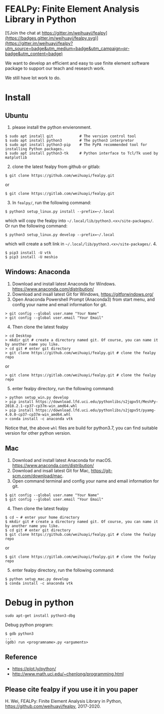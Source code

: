 # FEALPy: Finite Element Analysis Library in Python

[![Join the chat at https://gitter.im/weihuayi/fealpy](https://badges.gitter.im/weihuayi/fealpy.svg)](https://gitter.im/weihuayi/fealpy?utm_source=badge&utm_medium=badge&utm_campaign=pr-badge&utm_content=badge)

We want to develop an efficient and easy to use finite element software
package to support our teach and research work. 

We still have lot work to do. 

# Install

## Ubuntu

1. please install the python envieronment. 
```
$ sudo apt install git            # The version control tool
$ sudo apt install python3        # The python3 interpretor 
$ sudo apt install python3-pip    # The PyPA recommended tool for installing Python packages.
$ sudo apt install python3-tk     # Python interface to Tcl/Tk used by matplotlib 
```
2. clone the latest fealpy from github or gitlab:
```
$ git clone https://github.com/weihuayi/fealpy.git
```
or
```
$ git clone https://gitlab.com/weihuayi/fealpy.git
```
3. In `fealpy/`, run the following command: 
```
$ python3 setup_linux.py install --prefix=~/.local
```
which will copy the fealpy into `~/.local/lib/python3.<x>/site-packages/`.  Or run the following command:
```
$ python3 setup_linux.py develop --prefix=~/.local
```
which will create a soft link in `~/.local/lib/python3.<x>/site-packages/`.
4. 
```
$ pip3 install -U vtk
$ pip3 install -U meshio
```



## Windows: Anaconda

1. Download and install latest Anaconda for Windows. https://www.anaconda.com/distribution/
2. Download and insall latest Git for Windows, https://gitforwindows.org/
3. Open Anaconda Powershell Prompt (Anaconda3) from start menu, and config your name and email information for git. 
```
> git config --global user.name "Your Name"
> git config --global user.email "Your Email"
```
4. Then clone the latest fealpy
```
> cd Desktop
> mkdir git # create a directory named git. Of course, you can name it by another name you like.
> cd git # enter git directory
> git clone https://github.com/weihuayi/fealpy.git # clone the fealpy repo
```
or
```
> git clone https://gitlab.com/weihuayi/fealpy.git # clone the fealpy repo
```
5. enter fealpy directory, run the following command:
```
> python setup_win.py develop 
> pip install https://download.lfd.uci.edu/pythonlibs/s2jqpv5t/MeshPy-2018.2.1-cp37-cp37m-win_amd64.whl
> pip install https://download.lfd.uci.edu/pythonlibs/s2jqpv5t/pyamg-4.0.0-cp37-cp37m-win_amd64.whl
> conda install -c anaconda vtk 
```
Notice that, the above `whl` files are build for python3.7, you can find suitable
version for other python version.

## Mac
1. Download and install latest Anaconda for macOS. https://www.anaconda.com/distribution/
2. Download and insall latest Git for Mac, https://git-scm.com/download/mac.
3. Open command terminal and config your name and email information for git. 
```
$ git config --global user.name "Your Name"
$ git config --global user.email "Your Email"
```
4. Then clone the latest fealpy
```
$ cd ~ # enter your home directory 
$ mkdir git # create a directory named git. Of course, you can name it by another name you like.
$ cd git # enter git directory
$ git clone https://github.com/weihuayi/fealpy.git # clone the fealpy repo
```
or
```
$ git clone https://gitlab.com/weihuayi/fealpy.git # clone the fealpy repo
```

5. enter fealpy directory, run the following command:
```
$ python setup_mac.py develop 
$ conda install -c anaconda vtk
```

# Debug in python 

```
sudo apt-get install python3-dbg
```

Debug python program:

```
$ gdb python3
...
(gdb) run <programname>.py <arguments>
```

## Reference

* https://plot.ly/python/
* http://www.math.uci.edu/~chenlong/programming.html


## Please cite fealpy if you use it in you paper

H. Wei, FEALPy: Finite Element Analysis Library in Python, https://github.com/weihuayi/fealpy, 2017-2020.
